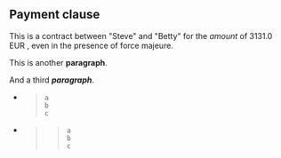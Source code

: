 ## Payment clause
This is a contract between "Steve" and "Betty"
for the *amount* of 3131.0 EUR
, even in the presence of force majeure.

This is another __paragraph__.

And a third *__paragraph__*.



- > ```
  > a
  > b
  > c
  > ```
- > > ```
  > > a
  > > b
  > > c
  > > ```
